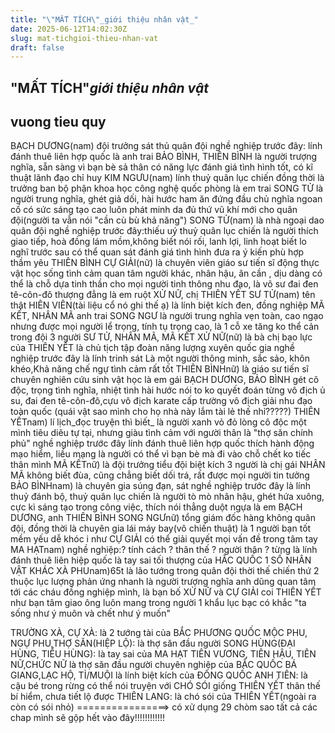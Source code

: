 ```yaml
---
title: "\"MẤT TÍCH\"_giới thiệu nhân vật_"
date: 2025-06-12T14:02:30Z
slug: mat-tichgioi-thieu-nhan-vat
draft: false
---
```


## "MẤT TÍCH"_giới thiệu nhân vật_

## vuong tieu quy

BẠCH DƯƠNG(nam)
đội trưởng sát thủ quân đội
nghề nghiệp trước đây: lính đánh thuê liên hợp quốc
là anh trai BẢO BÌNH, THIÊN BÌNH
là người trượng nghĩa, sẵn sàng vì bạn bè sả thân
có năng lực đánh giá tình hình tốt,
có kĩ thuật lãnh đạo chỉ huy
KIM NGƯU(nam)
lính thuỷ quân lục chiến đồng thời là trưởng ban bộ phận khoa học công nghệ quốc phòng
là em trai SONG TỬ
là người trung nghĩa, ghét giả dối, hài hước
ham ăn
đứng đầu chủ nghĩa ngoan cố
có sức sáng tạo cao luôn phát minh da đủ thứ vũ khí mới cho quân đội(người ta vẫn nói "cần cù bù khả năng")
SONG TỬ(nam)
là nhà ngoại dao quân đội
nghề nghiệp trước đây:thiếu uý thuỷ quân lục chiến
là người thích giao tiếp, hoà đồng
lám mồm,không biết nói rối, lanh lợi, linh hoạt
biết lo nghĩ trước sau
có thể quan sát đánh giá tình hình đưa ra ý kiến phù hợp
thầm yêu THIÊN BÌNH
CỰ GIẢI(nữ)
là chuyên viên giáo sư tiến sĩ động thực vật học
sống tình cảm quan tâm người khác, nhân hậu, ân cần , dịu dàng
có thể là chỗ dựa tinh thần cho mọi người
tinh thông nhu đạo, là võ sư đai đen tê-côn-đô thượng đẳng
là em ruột XỬ NỮ, chị THIÊN YẾT
SƯ TỬ(nam)
tên thật HIÊN VIÊN(tài liệu cổ nó ghi thế ạ)
là lính biệt kích đen, đồng nghiệp MÃ KẾT, NHÂN MÃ
anh trai SONG NGƯ
là người trung nghĩa vẹn toàn, cao ngạo nhưng được mọi người lể trọng, tính tụ trọng cao, là 1 cỗ xe tăng ko thể cản trong đội 3 người SƯ TỬ, NHÂN MÃ, MÃ KẾT
XỬ NỮ(nữ)
là bà chị bạo lực của THIÊN YẾT
là chủ tịch tập đoàn năng lượng xuyên quốc gia
nghề nghiệp trước đây là lính trinh sát
Là một người thông minh, sắc sảo, khôn khéo,Khả năng chế ngự tình cảm rất tốt
THIÊN BÌNHnữ)
là giáo sư tiến sĩ chuyên nghiên cứu sinh vật học
là em gái BẠCH DƯƠNG, BẢO BÌNH
gét cô độc, trọng tình nghĩa, nhiệt tình hài hước
nói to
ko quyết đoán
từng vô địch ủ su, đai đen tê-côn-đô,cựu vô địch karate cấp trường
vô địch giải nhu đạo toàn quốc
(quái vật sao mình cho họ nhà này lắm tài lẻ thế nhỉ?????)
THIÊN YẾTnam)
lí lịch_đọc truyện thì biết_
là người xanh vỏ đỏ lòng cô độc một mình tiêu diêu tự tại, nhưng giàu tình cảm với người thân
là "thợ săn chính phủ"
nghề nghiệp trước đây lính đánh thuê liên hợp quốc
thích hành động mạo hiểm, liều mạng
là người có thể vì bạn bè mà đi vào chỗ chết ko tiếc thân mình
MÃ KẾTnữ)
là đội trưởng tiểu đội biệt kích 3 người
là chị gái NHÂN MÃ
không biết đùa, cũng chẳng biết dối trá, rất được mọi người tin tưởng
BẢO BÌNHnam)
là chuyên gia súng đạn, sát
nghề nghiệp trước đây là lính thuỷ đánh bộ, thuỷ quân lục chiến
là người tò mò nhân hậu, ghét hứa xuông, cực kì sáng tạo trong công việc, thích nói thẳng duột ngựa là em BẠCH DƯƠNG, anh THIÊN BÌNH
SONG NGƯnữ) tổng giám đốc hàng không quân đội, đồng thời là chuyên gia lái máy bay(vô chiến thuật)
là 1 người bạn tốt
mềm yếu dễ khóc i như CỰ GIẢI
có thể giải quyết mọi vấn đề trong tâm tay
MA HẠTnam)
nghề nghiệp:?
tính cách ?
thân thế ?
người thân ?
từng là lính đánh thuê liên hiệp quốc
là tay sai tối thượng của HẮC QUỐC
1 SỐ NHÂN VẬT KHÁC
XÀ PHUnam)65t
là lão tướng trong quân đội thời thế chiến thứ 2
thuộc lục lượng phản ứng nhanh
là người trượng nghĩa
anh dũng
quan tâm tới các cháu đồng nghiệp mình, là bạn bố XỬ NỮ và CỰ GIẢI
coi THIÊN YẾT như bạn tâm giao
ông luôn mang trong người 1 khẩu lục bạc có khắc "ta sống như ý muôn và chết như ý muốn"
 
 
TRƯỜNG XÀ, CỰ XÀ: là 2 tướng tài của BẮC PHƯƠNG QUỐC
MỘC PHU, NGỰ PHU,THỢ SĂN(HIỆP LỘ): là thợ săn đầu người
SONG HÙNG(ĐẠI HÙNG, TIỂU HÙNG): là tay sai của MA HẠT
TIÊN VƯƠNG, TIÊN HẬU, TIÊN NỮ,CHỨC NỮ là thợ săn đầu người chuyên nghiệp của BẮC QUỐC
BÁ GIANG,LẠC HỘ, TỈ/MUỘI là lính biệt kích của ĐÔNG QUỐC
ANH TIÊN: là cậu bé trong rừng có thể nói truyện với CHÓ SÓI giống THIÊN YẾT
thân thế bí hiểm, chưa tiết lộ được
THIÊN LANG: là chó sói của THIÊN YẾT(ngoài ra còn có sói nhỏ)
================> có xử dụng 29 chòm sao tất cả
các chap mình sẽ gộp hết vào đây!!!!!!!!!!!!